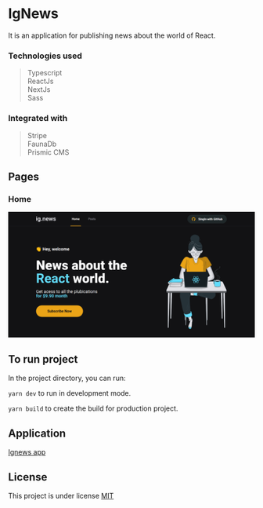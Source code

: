# IgNews

It is an application for publishing news about the world of React.

### Technologies used

> Typescript  
> ReactJs  
> NextJs  
> Sass

### Integrated with

> Stripe  
> FaunaDb  
> Prismic CMS

## Pages

### Home

![home](./screenshots/home.png?raw=true)

## To run project

In the project directory, you can run:

`yarn dev` to run in development mode.

`yarn build` to create the build for production project.

## Application
[Ignews app](https://ignews-pi-one.vercel.app)

## License

This project is under license [MIT](LICENCE)
